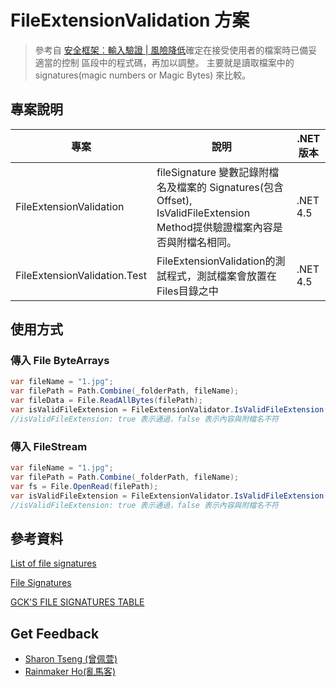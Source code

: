 # FileExtensionValidation 方案
> 參考自 [安全框架︰輸入驗證 | 風險降低](https://docs.microsoft.com/zh-tw/azure/security/develop/threat-modeling-tool-input-validation)確定在接受使用者的檔案時已備妥適當的控制 區段中的程式碼，再加以調整。
主要就是讀取檔案中的 signatures(magic numbers or Magic Bytes) 來比較。


## 專案說明
|專案|說明|.NET版本|
|---|---|---|
|FileExtensionValidation| fileSignature 變數記錄附檔名及檔案的 Signatures(包含Offset), IsValidFileExtension Method提供驗證檔案內容是否與附檔名相同。|.NET 4.5|
|FileExtensionValidation.Test|FileExtensionValidation的測試程式，測試檔案會放置在Files目錄之中|.NET 4.5|

## 使用方式
### 傳入 File ByteArrays
```csharp
var fileName = "1.jpg";
var filePath = Path.Combine(_folderPath, fileName);
var fileData = File.ReadAllBytes(filePath);
var isValidFileExtension = FileExtensionValidator.IsValidFileExtension(fileName, fileData, null);
//isValidFileExtension: true 表示通過，false 表示內容與附檔名不符
```

### 傳入 FileStream
```csharp
var fileName = "1.jpg";
var filePath = Path.Combine(_folderPath, fileName);
var fs = File.OpenRead(filePath);
var isValidFileExtension = FileExtensionValidator.IsValidFileExtension(fileName, fs, null);
//isValidFileExtension: true 表示通過，false 表示內容與附檔名不符
```

## 參考資料
[List of file signatures](https://en.wikipedia.org/wiki/List_of_file_signatures)

[File Signatures](https://www.filesignatures.net/index.php)

[GCK'S FILE SIGNATURES TABLE](https://www.garykessler.net/library/file_sigs.html)

## Get Feedback
- [Sharon Tseng (曾佩萱)](mailto:sharon_tseng@gss.com.tw)
- [Rainmaker Ho(亂馬客)](mailto:rainmaker_ho@gss.com.tw)


